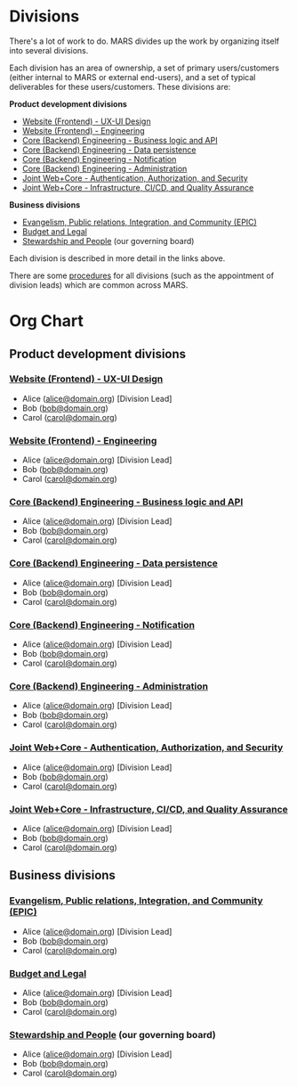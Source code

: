 # Divisions

There's a lot of work to do. MARS divides up the work by organizing itself into several divisions.

Each division has an area of ownership, a set of primary users/customers (either internal to MARS or external end-users), and a set of typical deliverables for these users/customers. These divisions are:

**Product development divisions**
- [Website (Frontend) -  UX-UI Design](/divisions/web-design/)
- [Website (Frontend) -  Engineering](/divisions/web-engr/)
- [Core (Backend) Engineering - Business logic and API](/divisions/core-engr-biz-logic/)
- [Core (Backend) Engineering - Data persistence](/divisions/core-engr-data/)
- [Core (Backend) Engineering - Notification](/divisions/core-engr-notification/)
- [Core (Backend) Engineering - Administration](/divisions/core-engr-admin/)
- [Joint Web+Core - Authentication, Authorization, and Security](/divisions/joint-engr-security/)
- [Joint Web+Core - Infrastructure, CI/CD, and Quality Assurance](/divisions/joint-engr-dev-ops/)

**Business divisions**
- [Evangelism, Public relations, Integration, and Community (EPIC)](/divisions/epic/)
- [Budget and Legal](/divisions/budget-and-legal/)
- [Stewardship and People](/divisions/stewardship/) (our governing board)

Each division is described in more detail in the links above.

There are some [procedures](./procedures.md) for all divisions (such as the appointment of division leads) which are common across MARS.

# Org Chart

## Product development divisions
### [Website (Frontend) -  UX-UI Design](/divisions/web-design/)
- Alice (alice@domain.org) [Division Lead]
- Bob (bob@domain.org)
- Carol (carol@domain.org)

### [Website (Frontend) -  Engineering](/divisions/web-engr/)
- Alice (alice@domain.org) [Division Lead]
- Bob (bob@domain.org)
- Carol (carol@domain.org)

### [Core (Backend) Engineering - Business logic and API](/divisions/core-engr-biz-logic/)
- Alice (alice@domain.org) [Division Lead]
- Bob (bob@domain.org)
- Carol (carol@domain.org)

### [Core (Backend) Engineering - Data persistence](/divisions/core-engr-data/)
- Alice (alice@domain.org) [Division Lead]
- Bob (bob@domain.org)
- Carol (carol@domain.org)

### [Core (Backend) Engineering - Notification](/divisions/core-engr-notification/)
- Alice (alice@domain.org) [Division Lead]
- Bob (bob@domain.org)
- Carol (carol@domain.org)

### [Core (Backend) Engineering - Administration](/divisions/core-engr-admin/)
- Alice (alice@domain.org) [Division Lead]
- Bob (bob@domain.org)
- Carol (carol@domain.org)

### [Joint Web+Core - Authentication, Authorization, and Security](/divisions/joint-engr-security/)
- Alice (alice@domain.org) [Division Lead]
- Bob (bob@domain.org)
- Carol (carol@domain.org)

### [Joint Web+Core - Infrastructure, CI/CD, and Quality Assurance](/divisions/joint-engr-dev-ops/)
- Alice (alice@domain.org) [Division Lead]
- Bob (bob@domain.org)
- Carol (carol@domain.org)


## Business divisions
### [Evangelism, Public relations, Integration, and Community (EPIC)](/divisions/epic/)
- Alice (alice@domain.org) [Division Lead]
- Bob (bob@domain.org)
- Carol (carol@domain.org)

### [Budget and Legal](/divisions/budget-and-legal/)
- Alice (alice@domain.org) [Division Lead]
- Bob (bob@domain.org)
- Carol (carol@domain.org)

### [Stewardship and People](/divisions/stewardship/) (our governing board)
- Alice (alice@domain.org) [Division Lead]
- Bob (bob@domain.org)
- Carol (carol@domain.org)

